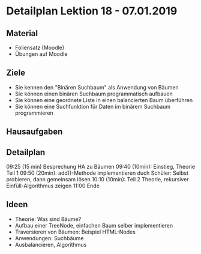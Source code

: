Detailplan Lektion 18 - 07.01.2019
===========================================

Material
--------

* Foliensatz (Moodle)
* Übungen auf Moodle

Ziele
-----

* Sie kennen den "Binären Suchbaum" als Anwendung von Bäumen
* Sie können einen binären Suchbaum programmatisch aufbauen
* Sie können eine geordnete Liste in einen balancierten Baum überführen
* Sie können eine Suchfunktion für Daten im binärem Suchbaum programmieren

Hausaufgaben
--------------


Detailplan
----------

09:25 (15 min) Besprechung HA zu Bäumen
09:40 (10min): Einstieg, Theorie Teil 1
09:50 (20min): add()-Methode implementieren duch Schüler: Selbst probieren, dann gemeinsam lösen
10:10 (10min): Teil 2 Theorie, rekursiver Einfüll-Algorithmus zeigen
11:00 Ende


Ideen
--------

- Theorie: Was sind Bäume?
- Aufbau einer TreeNode, einfachen Baum selber implementieren
- Traversieren von Bäumen: Beispiel HTML-Nodes
- Anwendungen: Suchbäume
- Ausbalancieren, Algorithmus

